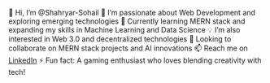 👋 Hi, I’m @Shahryar-Sohail
👀 I’m passionate about Web Development and exploring emerging technologies
🌱 Currently learning MERN stack and expanding my skills in Machine Learning and Data Science
💡 I’m also interested in Web 3.0 and decentralized technologies
💞️ Looking to collaborate on MERN stack projects and AI innovations
📫 Reach me on [LinkedIn](https://www.linkedin.com/in/shahryar-sohail-477750274/)
⚡ Fun fact: A gaming enthusiast who loves blending creativity with tech!
